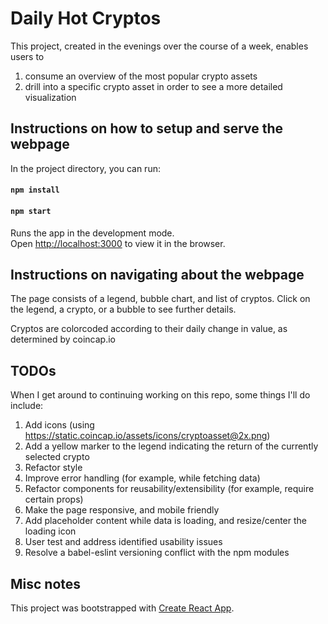 # Daily Hot Cryptos

This project, created in the evenings over the course of a week, enables users to 
1) consume an overview of the most popular crypto assets 
2) drill into a specific crypto asset in order to see a more detailed visualization

## Instructions on how to setup and serve the webpage

In the project directory, you can run:

#### `npm install`

#### `npm start`

Runs the app in the development mode.<br>
Open [http://localhost:3000](http://localhost:3000) to view it in the browser.

## Instructions on navigating about the webpage

The page consists of a legend, bubble chart, and list of cryptos. Click on the legend, a crypto, or a bubble to see further details.

Cryptos are colorcoded according to their daily change in value, as determined by coincap.io

 
## TODOs

When I get around to continuing working on this repo, some things I'll do include:

1. Add icons (using https://static.coincap.io/assets/icons/cryptoasset@2x.png)
2. Add a yellow marker to the legend indicating the return of the currently selected crypto
3. Refactor style
4. Improve error handling (for example, while fetching data)
5. Refactor components for reusability/extensibility (for example, require certain props)
6. Make the page responsive, and mobile friendly
7. Add placeholder content while data is loading, and resize/center the loading icon
8. User test and address identified usability issues
9. Resolve a babel-eslint versioning conflict with the npm modules

## Misc notes

This project was bootstrapped with [Create React App](https://github.com/facebook/create-react-app).
